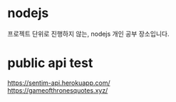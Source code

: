 # nodejs
프로젝트 단위로 진행하지 않는, nodejs 개인 공부 장소입니다.

# public api test
https://sentim-api.herokuapp.com/ \
https://gameofthronesquotes.xyz/  
